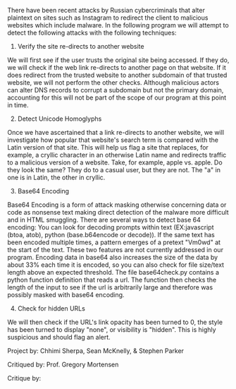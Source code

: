 There have been recent attacks by Russian cybercriminals that alter plaintext on sites such as Instagram to redirect the client to malicious websites which include malware.
In the following program we will attempt to detect the following attacks with the following techniques:

1. Verify the site re-directs to another website

We will first see if the user trusts the original site being accessed. If they do, we will check if the web link re-directs to another page on that website. If it does redirect from the trusted website to another subdomain of that trusted website, we will not perform the other checks. Although malicious actors can alter DNS records to corrupt a subdomain but not the primary domain, accounting for this will not be part of the scope of our program at this point in time.

2. Detect Unicode Homoglyphs

Once we have ascertained that a link re-directs to another website, we will investigate how popular that website's search term is compared with the Latin version of that site.
This will help us flag a site that replaces, for example, a cryllic character in an otherwise Latin name and redirects traffic to a malicious version of a website.
Take, for example, apple vs. аррlе. Do they look the same? They do to a casual user, but they are not. The "a" in one is in Latin, the other in cryllic.

3. Base64 Encoding

Base64 Encoding is a form of attack masking otherwise concerning data or code as nonsense text making direct detection of the malware more difficult and in HTML smuggling.
There are several ways to detect base 64 encoding:
You can look for decoding prompts within text (EX:javascript (btoa, atob), python (base.b64encode or decode)).
If the same text has been encoded multiple times, a pattern emerges of a pretext "Vm0wd" at the start of the text.
These two features are not currently addressed in our program.
Encoding data in base64 also increases the size of the data by about 33% each time it is encoded, so you can also check for file size/text length above an expected threshold.
The file base64check.py contains a python function definition that reads a url.
The function then checks the length of the input to see if the url is arbitrarily large and therefore was possibly masked with base64 encoding.

4. Check for hidden URLs

We will then check if the URL's link opacity has been turned to 0, the style has been turned to display "none", or visibility is "hidden". This is highly suspicious and should flag an alert.

Project by: Chhimi Sherpa, Sean McKnelly, & Stephen Parker

Critiqued by: Prof. Gregory Mortensen

Critique by: 
